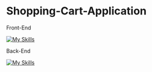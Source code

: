 # Shopping-Cart-Application

Front-End

[![My Skills](https://skillicons.dev/icons?i=js,html,css,react)](https://skillicons.dev)

Back-End

[![My Skills](https://skillicons.dev/icons?i=spring)](https://skillicons.dev)
